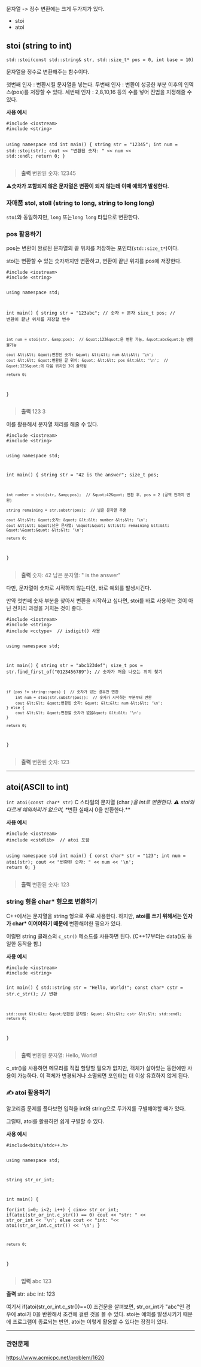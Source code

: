 <p>문자열 -&gt; 정수 변환에는 크게 두가지가 있다.</p>
<ul>
<li>stoi</li>
<li>atoi</li>
</ul>
<h2 id="stoi-string-to-int">stoi (string to int)</h2>
<p><code>std::stoi(const std::string&amp; str, std::size_t* pos = 0, int base = 10)</code></p>
<p>문자열을 정수로 변환해주는 함수이다.</p>
<blockquote>
</blockquote>
<p>첫번째 인자 : 변환시킬 문자열을 넣는다.
두번째 인자 : 변환이 성공한 부분 이후의 인덱스(pos)를 저장할 수 있다. 
세번째 인자 : 2,8,10,16 등의 수를 넣어 진법을 지정해줄 수 있다.</p>
<p><strong>사용 예시</strong></p>
<pre><code>#include &lt;iostream&gt;
#include &lt;string&gt;

using namespace std
int main() {
    string str = &quot;12345&quot;;
    int num = std::stoi(str);
    cout &lt;&lt; &quot;변환된 숫자: &quot; &lt;&lt; num &lt;&lt; std::endl;
    return 0;
}</code></pre><blockquote>
<p><strong>출력</strong>
변환된 숫자: 12345</p>
</blockquote>
<p>⚠️<strong>숫자가 포함되지 않은 문자열은 변환이 되지 않는데 이때 예외가 발생한다.</strong></p>
<h3 id="자매품-stol-stoll-string-to-long-string-to-long-long">자매품 stol, stoll (string to long, string to long long)</h3>
<p><code>stoi</code>와 동일하지만, <code>long</code> 또는<code>long long</code> 타입으로 변환한다.</p>
<h3 id="pos-활용하기">pos 활용하기</h3>
<p>pos는 변환이 완료된 문자열의 끝 위치를 저장하는 포인터(<code>std::size_t*</code>)이다.</p>
<p>stoi는 변환할 수 있는 숫자까지만 변환하고, 변환이 끝난 위치를 pos에 저장한다.</p>
<pre><code>#include &lt;iostream&gt;
#include &lt;string&gt;

using namespace std;

int main() {
    string str = &quot;123abc&quot;;  // 숫자 + 문자
    size_t pos;  // 변환이 끝난 위치를 저장할 변수

    int num = stoi(str, &amp;pos);  // &quot;123&quot;은 변환 가능, &quot;abc&quot;는 변환 불가능

    cout &lt;&lt; &quot;변환된 숫자: &quot; &lt;&lt; num &lt;&lt; '\n';
    cout &lt;&lt; &quot;변환된 끝 위치: &quot; &lt;&lt; pos &lt;&lt; '\n';  // &quot;123&quot;의 다음 위치인 3이 출력됨

    return 0;
}</code></pre><blockquote>
<p><strong>출력</strong>
123
3</p>
</blockquote>
<p>이를 활용해서 문자열 처리를 해줄 수 있다.</p>
<pre><code>#include &lt;iostream&gt;
#include &lt;string&gt;

using namespace std;

int main() {
    string str = &quot;42 is the answer&quot;;
    size_t pos;

    int number = stoi(str, &amp;pos);  // &quot;42&quot; 변환 후, pos = 2 (공백 전까지 변환)

    string remaining = str.substr(pos);  // 남은 문자열 추출

    cout &lt;&lt; &quot;숫자: &quot; &lt;&lt; number &lt;&lt; '\n';
    cout &lt;&lt; &quot;남은 문자열: \&quot;&quot; &lt;&lt; remaining &lt;&lt; &quot;\&quot;&quot; &lt;&lt; '\n';

    return 0;
}</code></pre><blockquote>
<p><strong>출력</strong>
숫자: 42
남은 문자열: &quot; is the answer&quot;</p>
</blockquote>
<p>다만, 문자열이 숫자로 시작하지 않는다면, 바로 예외를 발생시킨다.</p>
<p>만약 첫번째 숫자 부분을 찾아서 변환을 시작하고 싶다면, stoi를 바로 사용하는 것이 아닌 전처리 과정을 거치는 것이 좋다.</p>
<pre><code>#include &lt;iostream&gt;
#include &lt;string&gt;
#include &lt;cctype&gt;  // isdigit() 사용

using  namespace std;

int main() {
    string str = &quot;abc123def&quot;;
    size_t pos = str.find_first_of(&quot;0123456789&quot;);  // 숫자가 처음 나오는 위치 찾기

    if (pos != string::npos) {  // 숫자가 있는 경우만 변환
        int num = stoi(str.substr(pos));  // 숫자가 시작하는 부분부터 변환
        cout &lt;&lt; &quot;변환된 숫자: &quot; &lt;&lt; num &lt;&lt; '\n';
    } else {
        cout &lt;&lt; &quot;변환할 숫자가 없음&quot; &lt;&lt; '\n';
    }

    return 0;
}</code></pre><blockquote>
<p><strong>출력</strong>
변환된 숫자: 123</p>
</blockquote>
<hr />
<h2 id="atoiascii-to-int">atoi(ASCII to int)</h2>
<p><code>int atoi(const char* str)</code>
C 스타일의 문자열 (char <em>)을 int로 변환한다.
⚠️ stoi와 다르게 예외처리가 없으며, *</em>변환 실패시 0을 반환한다.**</p>
<p><strong>사용 예시</strong></p>
<pre><code>#include &lt;iostream&gt;
#include &lt;cstdlib&gt;  // atoi 포함

using namespace std
int main() {
    const char* str = &quot;123&quot;;
    int num = atoi(str);
    cout &lt;&lt; &quot;변환된 숫자: &quot; &lt;&lt; num &lt;&lt; '\n';
    return 0;
}</code></pre><blockquote>
<p><strong>출력</strong>
변환된 숫자: 123</p>
</blockquote>
<h3 id="string-형을-char-형으로-변환하기">string 형을 char* 형으로 변환하기</h3>
<p>C++에서는 문자열을 string 형으로 주로 사용한다.
하지만, <strong>atoi를 쓰기 위해서는 인자가 char* 이어야하기 때문에</strong> 변환해야한 필요가 있다.</p>
<p>이럴땐 string 클래스의 <code>c_str()</code> 메소드를 사용하면 된다. (C++17부터는 data()도 동일한 동작을 함.)</p>
<p><strong>사용 예시</strong></p>
<pre><code>#include &lt;iostream&gt;
#include &lt;string&gt;

int main() {
    std::string str = &quot;Hello, World!&quot;;
    const char* cstr = str.c_str();  // 변환

    std::cout &lt;&lt; &quot;변환된 문자열: &quot; &lt;&lt; cstr &lt;&lt; std::endl;
    return 0;
}</code></pre><blockquote>
<p><strong>출력</strong>
변환된 문자열: Hello, World!</p>
</blockquote>
<p>c_str()을 사용하면 메모리를 직접 할당할 필요가 없지만, 객체가 살아있는 동안에만 사용이 가능하다.
이 객체가 변경되거나 소멸되면 포인터는 더 이상 유효하지 않게 된다.</p>
<h3 id="✍️-atoi-활용하기">✍️ atoi 활용하기</h3>
<p>알고리즘 문제를 풀다보면 입력을 int와 string으로 두가지를 구별해야할 때가 있다.</p>
<p>그럴때, atoi를 활용하면 쉽게 구별할 수 있다.</p>
<p><strong>사용 예시</strong></p>
<pre><code>#include&lt;bits/stdc++.h&gt;

using namespace std;

string str_or_int;

int main()
{        
    for(int i=0; i&lt;2; i++)
    {
        cin&gt;&gt; str_or_int;
        if(atoi(str_or_int.c_str()) == 0) 
        cout &lt;&lt; &quot;str: &quot; &lt;&lt; str_or_int &lt;&lt; '\n';
        else 
        cout &lt;&lt; &quot;int: &quot;&lt;&lt; atoi(str_or_int.c_str()) &lt;&lt; '\n';
    }

    return 0;
}</code></pre><blockquote>
<p><strong>입력</strong>
abc
123</p>
</blockquote>
<p><strong>출력</strong>
str: abc
int: 123</p>
<p>여기서 if(atoi(str_or_int.c_str())==0) 조건문을 살펴보면,
str_or_int가 &quot;abc&quot;인 경우에 atoi가 0을 반환해서 조건에 걸린 것을 볼 수 있다.
stoi는 예외를 발생시키기 때문에 프로그램이 종료되는 반면, atoi는 이렇게 활용할 수 있다는 장점이 있다.</p>
<hr />
<h3 id="관련문제">관련문제</h3>
<p><a href="https://www.acmicpc.net/problem/1620">https://www.acmicpc.net/problem/1620</a></p>